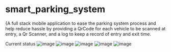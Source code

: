 # smart_parking_system

{A full stack mobile application to ease the parking system process and help reduce hassle by providing a QrCode for each vehicle to be scanned at entry, a Qr Scanner, and a log to keep a record of entry and exit time.

Current status
![image](https://github.com/user-attachments/assets/81b642a4-00d5-4153-8642-3096ce3c039f)
![image](https://github.com/user-attachments/assets/9d01875c-2c54-4827-b655-95fbf54df343)
![image](https://github.com/user-attachments/assets/cda2de70-0823-4bd6-ade1-ed55d41657e5)
![image](https://github.com/user-attachments/assets/b9b80663-4067-49bd-9091-3bb64e08a901)
![image](https://github.com/user-attachments/assets/6ef3a05d-4b04-4c8d-8254-4f3efb4b18ea)
